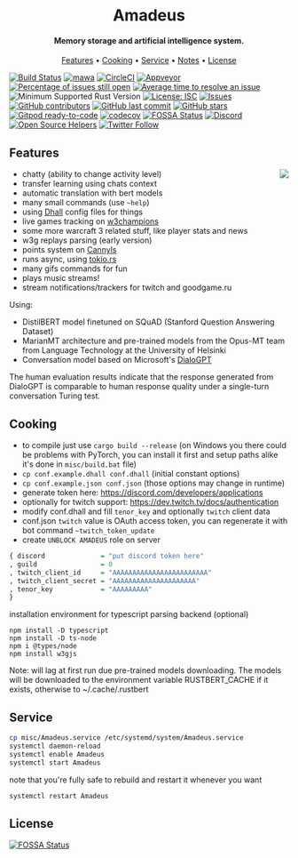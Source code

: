 <h1 align="center">
  Amadeus
  <br>
</h1>

<h4 align="center">Memory storage and artificial intelligence system.</h4>

<p align="center">
  <a href="#features">Features</a>
  •
  <a href="#cooking">Cooking</a>
  •
  <a href="#service">Service</a>
  •
  <a href="#notes">Notes</a>
  •
  <a href="#license">License</a>
</p>

[![Build Status](https://travis-ci.org/Qeenon/Amadeus.svg?branch=master)](https://travis-ci.org/Qeenon/Amadeus)
[![mawa](https://github.com/Qeenon/Amadeus/workflows/mawa/badge.svg?branch=mawa)](https://github.com/Qeenon/Amadeus/workflows/mawa)
[![CircleCI](https://circleci.com/gh/Qeenon/Amadeus/tree/mawa.svg?style=shield)](https://circleci.com/gh/Qeenon/Amadeus/tree/mawa)
[![Appveyor](https://ci.appveyor.com/api/projects/status/8cd1qi1aykujkyd2?svg=true)](https://ci.appveyor.com/project/Qeenon/amadeus)
[![Percentage of issues still open](http://isitmaintained.com/badge/open/Qeenon/Amadeus.svg)](http://isitmaintained.com/project/Qeenon/Amadeus "Percentage of issues still open")
[![Average time to resolve an issue](http://isitmaintained.com/badge/resolution/Qeenon/Amadeus.svg)](http://isitmaintained.com/project/Qeenon/Amadeus "Average time to resolve an issue")
![Minimum Supported Rust Version](https://img.shields.io/badge/rustc-1.44.1-teal)
[![License: ISC](https://img.shields.io/badge/License-ISC-teal.svg)](https://opensource.org/licenses/ISC)
[![Issues](https://img.shields.io/github/issues-raw/Qeenon/Amadeus.svg?maxAge=25000)](https://github.com/tterb/Hyde/issues)
[![GitHub contributors](https://img.shields.io/github/contributors/Qeenon/Amadeus.svg?style=flat)]()
[![GitHub last commit](https://img.shields.io/github/last-commit/Qeenon/Amadeus.svg?style=flat)]()
[![GitHub stars](https://img.shields.io/github/stars/Qeenon/Amadeus.svg?style=social&label=Stars&style=plastic)]()
[![Gitpod ready-to-code](https://img.shields.io/badge/Gitpod-ready--to--code-blue?logo=gitpod)](https://gitpod.io/#https://github.com/Qeenon/Amadeus)
[![codecov](https://codecov.io/gh/Qeenon/Amadeus/branch/master/graph/badge.svg)](https://codecov.io/gh/Qeenon/Amadeus)
[![FOSSA Status](https://app.fossa.com/api/projects/git%2Bgithub.com%2FQeenon%2FAmadeus.svg?type=small)](https://app.fossa.com/projects/git%2Bgithub.com%2FQeenon%2FAmadeus?ref=badge_small)
[![Discord](https://img.shields.io/discord/611822838831251466?label=Discord)](https://discord.gg/GdzjVvD)
[![Open Source Helpers](https://www.codetriage.com/qeenon/amadeus/badges/users.svg)](https://www.codetriage.com/qeenon/amadeus)
[![Twitter Follow](https://img.shields.io/twitter/follow/Qeenon.svg?style=social)](https://twitter.com/Qeenon) 


## Features

<img align="right" src="https://vignette.wikia.nocookie.net/steins-gate/images/0/07/Amadeuslogo.png">

 - chatty (ability to change activity level)
 - transfer learning using chats context
 - automatic translation with bert models
 - many small commands (use `~help`)
 - using [Dhall](https://dhall-lang.org) config files for things
 - live games tracking on [w3champions](https://www.w3champions.com)
 - some more warcraft 3 related stuff, like player stats and news
 - w3g replays parsing (early version)
 - points system on [Cannyls](https://github.com/frugalos/cannyls/wiki)
 - runs async, using [tokio.rs](https://tokio.rs)
 - many gifs commands for fun
 - plays music streams!
 - stream notifications/trackers for twitch and goodgame.ru

Using:

 - DistilBERT model finetuned on SQuAD (Stanford Question Answering Dataset)
 - MarianMT architecture and pre-trained models from the Opus-MT team from Language Technology at the University of Helsinki
 - Conversation model based on Microsoft's [DialoGPT](https://github.com/microsoft/DialoGPT)

The human evaluation results indicate that the response generated from DialoGPT is comparable to human response quality under a single-turn conversation Turing test. 

## Cooking

 - to compile just use `cargo build --release` (on Windows you there could be problems with PyTorch, you can install it first and setup paths alike it's done in `misc/build.bat` file)
 - `cp conf.example.dhall conf.dhall` (initial constant options)
 - `cp conf.example.json conf.json` (those options may change in runtime)
 - generate token here: https://discord.com/developers/applications
 - optionally for twitch support: https://dev.twitch.tv/docs/authentication
 - modify conf.dhall and fill `tenor_key` and optionally `twitch` client data
 - conf.json `twitch` value is OAuth access token, you can regenerate it with bot command `~twitch_token_update`
 - create `UNBLOCK AMADEUS` role on server

``` haskell
{ discord              = "put discord token here"
, guild                = 0
, twitch_client_id     = "AAAAAAAAAAAAAAAAAAAAAAAA"
, twitch_client_secret = "AAAAAAAAAAAAAAAAAAAAA"
, tenor_key            = "AAAAAAAAA"
}
```

installation environment for typescript parsing backend (optional)
```shell
npm install -D typescript
npm install -D ts-node
npm i @types/node
npm install w3gjs
```

Note: will lag at first run due pre-trained models downloading.
The models will be downloaded to the environment variable RUSTBERT_CACHE if it exists, otherwise to ~/.cache/.rustbert

## Service

``` sh
cp misc/Amadeus.service /etc/systemd/system/Amadeus.service
systemctl daemon-reload
systemctl enable Amadeus
systemctl start Amadeus
```

note that you're fully safe to rebuild and restart it whenever you want

``` sh
systemctl restart Amadeus
```


## License
[![FOSSA Status](https://app.fossa.com/api/projects/git%2Bgithub.com%2FQeenon%2FAmadeus.svg?type=large)](https://app.fossa.com/projects/git%2Bgithub.com%2FQeenon%2FAmadeus?ref=badge_large)
